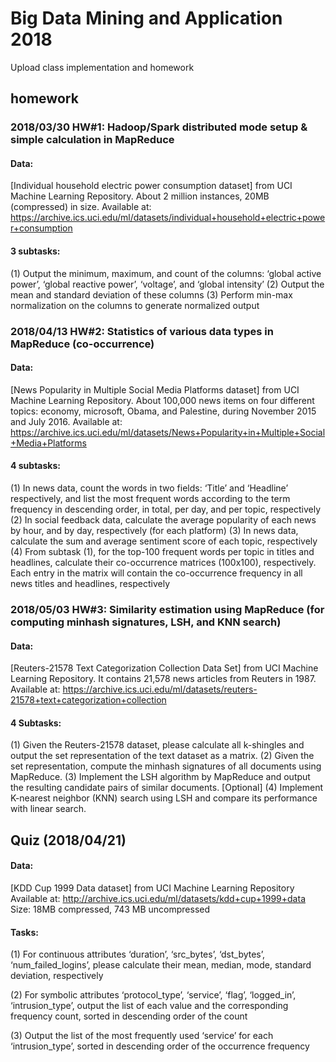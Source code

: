 # Big Data Mining and Application 2018
Upload class implementation and homework

## homework

### 2018/03/30 HW#1: Hadoop/Spark distributed mode setup & simple calculation in MapReduce
#### Data:
[Individual household electric power consumption dataset] from UCI Machine Learning Repository.
About 2 million instances, 20MB (compressed) in size.
Available at: https://archive.ics.uci.edu/ml/datasets/individual+household+electric+power+consumption 

#### 3 subtasks:
(1) Output the minimum, maximum, and count of the columns: ‘global active power’, ‘global reactive power’, ‘voltage’, and ‘global intensity’ 
(2) Output the mean and standard deviation of these columns
(3) Perform min-max normalization on the columns to generate normalized output

### 2018/04/13 HW#2: Statistics of various data types in MapReduce (co-occurrence)
#### Data:
[News Popularity in Multiple Social Media Platforms dataset] from UCI Machine Learning Repository.
About 100,000 news items on four different topics: economy, microsoft, Obama, and Palestine, during November 2015 and July 2016.
Available at: https://archive.ics.uci.edu/ml/datasets/News+Popularity+in+Multiple+Social+Media+Platforms 

#### 4 subtasks:
(1) In news data, count the words in two fields: ‘Title’ and ‘Headline’ respectively, and list the most frequent words according to the term frequency in descending order, in total, per day, and per topic, respectively
(2) In social feedback data, calculate the average popularity of each news by hour, and by day, respectively (for each platform)
(3) In news data, calculate the sum and average sentiment score of each topic, respectively
(4) From subtask (1), for the top-100 frequent words per topic in titles and headlines, calculate their co-occurrence matrices (100x100), respectively. Each entry in the matrix will contain the co-occurrence frequency in all news titles and headlines, respectively 

### 2018/05/03 HW#3: Similarity estimation using MapReduce (for computing minhash signatures, LSH, and KNN search) 
#### Data:
[Reuters-21578 Text Categorization Collection Data Set] from UCI Machine Learning Repository.
It contains 21,578 news articles from Reuters in 1987.
Available at: https://archive.ics.uci.edu/ml/datasets/reuters-21578+text+categorization+collection 

#### 4 Subtasks:
(1) Given the Reuters-21578 dataset, please calculate all k-shingles and output the set representation of the text dataset as a matrix.
(2) Given the set representation, compute the minhash signatures of all documents using MapReduce.
(3) Implement the LSH algorithm by MapReduce and output the resulting candidate pairs of similar documents. 
[Optional] (4) Implement K-nearest neighbor (KNN) search using LSH and compare its performance with linear search.



## Quiz (2018/04/21)

#### Data:
[KDD Cup 1999 Data dataset] from UCI Machine Learning Repository
Available at: http://archive.ics.uci.edu/ml/datasets/kdd+cup+1999+data
Size: 18MB compressed, 743 MB uncompressed

#### Tasks:
(1) For continuous attributes ‘duration’, ‘src_bytes’, ‘dst_bytes’,
‘num_failed_logins’, please calculate their mean, median, mode, standard
deviation, respectively

(2) For symbolic attributes ‘protocol_type’, ‘service’, ‘flag’, ‘logged_in’,
‘intrusion_type’, output the list of each value and the corresponding
frequency count, sorted in descending order of the count

(3) Output the list of the most frequently used ‘service’ for each
‘intrusion_type’, sorted in descending order of the occurrence frequency